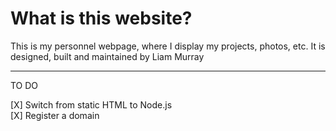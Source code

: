 # What is this website?

This is my personnel webpage, where I display my projects, photos, etc.
It is designed, built and maintained by Liam Murray
<br>
<hr>

TO DO

[X] Switch from static HTML to Node.js <br>
[X] Register a domain <br>